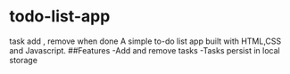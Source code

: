 # todo-list-app
task add , remove when done
A simple to-do list app built with HTML,CSS and Javascript.
##Features
-Add and remove tasks
-Tasks persist in local storage
